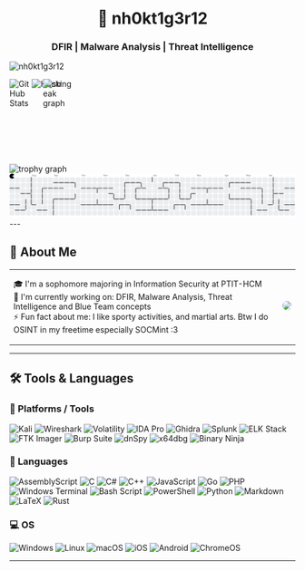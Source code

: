 <h1 align="center">👾 nh0kt1g3r12</h1>
<h3 align="center">DFIR | Malware Analysis | Threat Intelligence </h3>
<p align="left"> <img src="https://komarev.com/ghpvc/?username=h4t3p1ckl3s&label=Profile%20views&color=0e75b6&style=flat" alt="nh0kt1g3r12" /> </p>
<img align="right" alt="Hacking" width="465" src="https://giffiles.alphacoders.com/174/1744.gif"
<div align="center">
  <div style="display: flex; gap: 20px;">
  <!-- GitHub Stats (Left) -->
  <img src="https://github-readme-stats.vercel.app/api?username=h4t3p1ckl3s&show_icons=true&theme=radical&hide_border=false&border_radius=5" height="150" alt="GitHub Stats" />
  
  <!-- Streak Stats (Right) -->
  <img src="https://streak-stats.demolab.com?user=h4t3p1ckl3s&locale=en&mode=daily&theme=radical&hide_border=false&border_radius=5&order=3" height="150" alt="streak graph" />
</div>
  <img src="https://github-profile-trophy.vercel.app?username=h4t3p1ckl3s&theme=radical&column=-1&row=1&margin-w=8&margin-h=8&no-bg=false&no-frame=false&order=4" height="150" alt="trophy graph"  />
</div>
<picture>
  <source media="(prefers-color-scheme: dark)" srcset="https://raw.githubusercontent.com/h4t3p1ckl3s/h4t3p1ckl3s/output/pacman-contribution-graph-dark.svg">
  <source media="(prefers-color-scheme: light)" srcset="https://raw.githubusercontent.com/h4t3p1ckl3s/h4t3p1ckl3s/output/pacman-contribution-graph.svg">
  <img alt="pacman contribution graph" src="https://raw.githubusercontent.com/h4t3p1ckl3s/h4t3p1ckl3s/output/pacman-contribution-graph.svg">
</picture>
---

## 🧠 About Me

<table>
<tr>
<td>

🎓 I'm a sophomore majoring in Information Security at PTIT-HCM  
🔭 I'm currently working on: DFIR, Malware Analysis, Threat Intelligence and Blue Team concepts  
⚡ Fun fact about me: I like sporty activities, and martial arts. Btw I do OSINT in my freetime especially SOCMint :3 

</td>
<td>
  <img height="150" src="https://github-readme-utils.vercel.app/api/gif/anime" style="border-radius: 8px;" />
</td>
</tr>
</table>

---

## 🛠️ Tools & Languages

### 🧰 Platforms / Tools

![Kali](https://img.shields.io/badge/Kali_Linux-557C94?style=for-the-badge&logo=kalilinux&logoColor=white)
![Wireshark](https://img.shields.io/badge/Wireshark-1679A7?style=for-the-badge&logo=wireshark&logoColor=white)
![Volatility](https://img.shields.io/badge/Volatility-000000?style=for-the-badge)
![IDA Pro](https://img.shields.io/badge/IDA_Pro-000000?style=for-the-badge)
![Ghidra](https://img.shields.io/badge/Ghidra-F80000?style=for-the-badge)
![Splunk](https://img.shields.io/badge/Splunk-000000?style=for-the-badge&logo=splunk)
![ELK Stack](https://img.shields.io/badge/ELK-005571?style=for-the-badge)
![FTK Imager](https://img.shields.io/badge/FTK_Imager-2C75FF?style=for-the-badge)
![Burp Suite](https://img.shields.io/badge/Burp_Suite-FF6633?style=for-the-badge)
![dnSpy](https://img.shields.io/badge/dnSpy-0078D4?style=for-the-badge)
![x64dbg](https://img.shields.io/badge/x64dbg-000000?style=for-the-badge)
![Binary Ninja](https://img.shields.io/badge/Binary_Ninja-000000?style=for-the-badge)


### 🧠 Languages

![AssemblyScript](https://img.shields.io/badge/assembly%20script-%23000000.svg?style=for-the-badge&logo=assemblyscript&logoColor=white) ![C](https://img.shields.io/badge/c-%2300599C.svg?style=for-the-badge&logo=c&logoColor=white) ![C#](https://img.shields.io/badge/c%23-%23239120.svg?style=for-the-badge&logo=csharp&logoColor=white) ![C++](https://img.shields.io/badge/c++-%2300599C.svg?style=for-the-badge&logo=c%2B%2B&logoColor=white) ![JavaScript](https://img.shields.io/badge/javascript-%23323330.svg?style=for-the-badge&logo=javascript&logoColor=%23F7DF1E) ![Go](https://img.shields.io/badge/go-%2300ADD8.svg?style=for-the-badge&logo=go&logoColor=white) ![PHP](https://img.shields.io/badge/php-%23777BB4.svg?style=for-the-badge&logo=php&logoColor=white) ![Windows Terminal](https://img.shields.io/badge/Windows%20Terminal-%234D4D4D.svg?style=for-the-badge&logo=windows-terminal&logoColor=white) ![Bash Script](https://img.shields.io/badge/bash_script-%23121011.svg?style=for-the-badge&logo=gnu-bash&logoColor=white) ![PowerShell](https://img.shields.io/badge/PowerShell-%235391FE.svg?style=for-the-badge&logo=powershell&logoColor=white) ![Python](https://img.shields.io/badge/python-3670A0?style=for-the-badge&logo=python&logoColor=ffdd54) ![Markdown](https://img.shields.io/badge/markdown-%23000000.svg?style=for-the-badge&logo=markdown&logoColor=white) ![LaTeX](https://img.shields.io/badge/latex-%23008080.svg?style=for-the-badge&logo=latex&logoColor=white) ![Rust](https://img.shields.io/badge/rust-%23000000.svg?style=for-the-badge&logo=rust&logoColor=white)

### 💻 OS

![Windows](https://img.shields.io/badge/Windows-0078D6?style=for-the-badge&logo=windows&logoColor=white)
![Linux](https://img.shields.io/badge/Linux-FCC624?style=for-the-badge&logo=linux&logoColor=black)
![macOS](https://img.shields.io/badge/macOS-000000?style=for-the-badge&logo=apple&logoColor=white)
![iOS](https://img.shields.io/badge/iOS-000000?style=for-the-badge&logo=apple&logoColor=white)
![Android](https://img.shields.io/badge/Android-3DDC84?style=for-the-badge&logo=android&logoColor=white)
![ChromeOS](https://img.shields.io/badge/ChromeOS-4285F4?style=for-the-badge&logo=googlechrome&logoColor=white)

---


